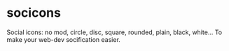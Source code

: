 # socicons
Social icons: no mod, circle, disc, square, rounded, plain, black, white... To make your web-dev socification easier.
